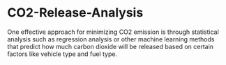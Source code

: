 # CO2-Release-Analysis
One effective approach for minimizing CO2 emission is through statistical analysis such as  regression analysis or other machine learning methods that predict how much carbon dioxide  will be released based on certain factors like vehicle type and fuel type.
